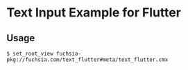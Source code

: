 # Text Input Example for Flutter

## Usage

```shell
$ set_root_view fuchsia-pkg://fuchsia.com/text_flutter#meta/text_flutter.cmx
```

